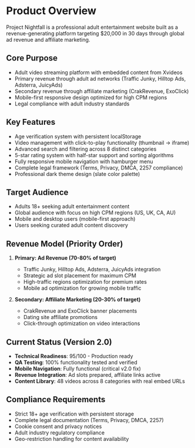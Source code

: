 # Product Overview

Project Nightfall is a professional adult entertainment website built as a revenue-generating platform targeting $20,000 in 30 days through global ad revenue and affiliate marketing.

## Core Purpose
- Adult video streaming platform with embedded content from Xvideos
- Primary revenue through adult ad networks (Traffic Junky, Hilltop Ads, Adsterra, JuicyAds)
- Secondary revenue through affiliate marketing (CrakRevenue, ExoClick)
- Mobile-first responsive design optimized for high CPM regions
- Legal compliance with adult industry standards

## Key Features
- Age verification system with persistent localStorage
- Video management with click-to-play functionality (thumbnail → iframe)
- Advanced search and filtering across 8 distinct categories
- 5-star rating system with half-star support and sorting algorithms
- Fully responsive mobile navigation with hamburger menu
- Complete legal framework (Terms, Privacy, DMCA, 2257 compliance)
- Professional dark theme design (slate color palette)

## Target Audience
- Adults 18+ seeking adult entertainment content
- Global audience with focus on high CPM regions (US, UK, CA, AU)
- Mobile and desktop users (mobile-first approach)
- Users seeking curated adult content discovery

## Revenue Model (Priority Order)
1. **Primary: Ad Revenue (70-80% of target)**
   - Traffic Junky, Hilltop Ads, Adsterra, JuicyAds integration
   - Strategic ad slot placement for maximum CPM
   - High-traffic regions optimization for premium rates
   - Mobile ad optimization for growing mobile traffic

2. **Secondary: Affiliate Marketing (20-30% of target)**
   - CrakRevenue and ExoClick banner placements
   - Dating site affiliate promotions
   - Click-through optimization on video interactions

## Current Status (Version 2.0)
- **Technical Readiness**: 95/100 - Production ready
- **QA Testing**: 100% functionality tested and verified
- **Mobile Navigation**: Fully functional (critical v2.0 fix)
- **Revenue Integration**: Ad slots prepared, affiliate links active
- **Content Library**: 48 videos across 8 categories with real embed URLs

## Compliance Requirements
- Strict 18+ age verification with persistent storage
- Complete legal documentation (Terms, Privacy, DMCA, 2257)
- Cookie consent and privacy notices
- Adult industry regulatory compliance
- Geo-restriction handling for content availability